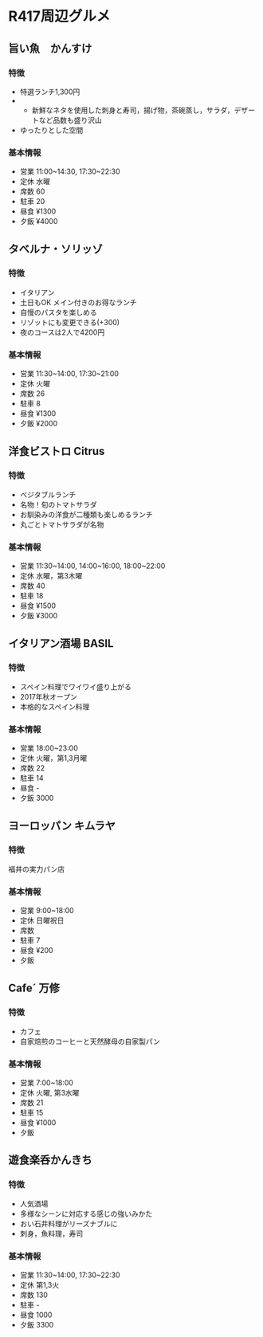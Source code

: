 # R417周辺グルメ

## 旨い魚　かんすけ
### 特徴
- 特選ランチ1,300円
- - 新鮮なネタを使用した刺身と寿司，揚げ物，茶碗蒸し，サラダ，デザートなど品数も盛り沢山
- ゆったりとした空間
### 基本情報
- 営業 11:00\~14:30, 17:30\~22:30
- 定休 水曜
- 席数 60
- 駐車 20
- 昼食 ¥1300
- 夕飯 ¥4000


## タベルナ・ソリッゾ
### 特徴
- イタリアン
- 土日もOK メイン付きのお得なランチ
- 自慢のパスタを楽しめる
- リゾットにも変更できる(+300)
- 夜のコースは2人で4200円
### 基本情報
- 営業 11:30\~14:00, 17:30\~21:00
- 定休 火曜
- 席数 26
- 駐車 8
- 昼食 ¥1300
- 夕飯 ¥2000

## 洋食ビストロ Citrus
### 特徴
- ベジタブルランチ
- 名物！旬のトマトサラダ
- お馴染みの洋食が二種類も楽しめるランチ
- 丸ごとトマトサラダが名物
### 基本情報
- 営業 11:30\~14:00, 14:00\~16:00, 18:00\~22:00
- 定休 水曜，第3木曜
- 席数 40
- 駐車 18
- 昼食 ¥1500
- 夕飯 ¥3000

## イタリアン酒場 BASIL
### 特徴
- スペイン料理でワイワイ盛り上がる
- 2017年秋オープン
- 本格的なスペイン料理

### 基本情報
- 営業 18:00~23:00
- 定休 火曜，第1,3月曜
- 席数 22
- 駐車 14
- 昼食 -
- 夕飯 3000

## ヨーロッパン キムラヤ
### 特徴
福井の実力パン店
### 基本情報
- 営業 9:00~18:00
- 定休 日曜祝日
- 席数
- 駐車 7
- 昼食 ¥200
- 夕飯

## Cafe´ 万修 
### 特徴
- カフェ
- 自家焙煎のコーヒーと天然酵母の自家製パン
### 基本情報
- 営業 7:00~18:00
- 定休 火曜, 第3水曜
- 席数 21
- 駐車 15
- 昼食 ¥1000
- 夕飯

## 遊食楽呑かんきち
### 特徴
- 人気酒場
- 多様なシーンに対応する感じの強いみかた
- おい石井料理がリーズナブルに
- 刺身，魚料理，寿司
### 基本情報
- 営業 11:30\~14:00, 17:30\~22:30
- 定休 第1,3火
- 席数 130
- 駐車 -
- 昼食 1000
- 夕飯 3300


